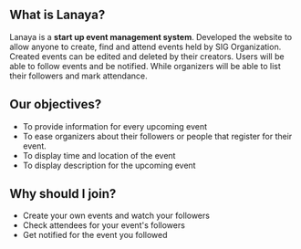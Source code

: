 ## What is Lanaya?
Lanaya is a **start up event management system**. Developed the website to allow anyone to create, find and attend events held by SIG Organization. Created events can be edited and deleted by their creators. Users will be able to follow events and be notified. While organizers will be able to list their followers and mark attendance. 

## Our objectives?
* To provide information for every upcoming event
* To ease organizers about their followers or people that register for their event.
* To display time and location of the event
* To display description for the upcoming event

## Why should I join?
* Create your own events and watch your followers
* Check attendees for your event's followers
* Get notified for the event you followed
